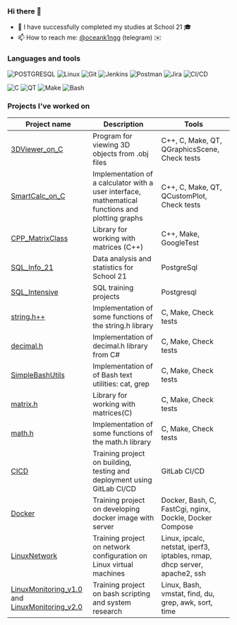### Hi there 👋

- 🔭 I have successfully completed my studies at School 21 🎓
- 📫 How to reach me: [@oceank1ngg](https://t.me/oceank1ngg) (telegram) ✉️

### Languages and tools


![POSTGRESQL](https://img.shields.io/badge/-POSTGRESQL-1E7775?style=for-the-badge&logo=POSTGRESQL&logoColor=6296CC)
![Linux](https://img.shields.io/badge/-Linux-1E7775?style=for-the-badge&logo=Linux&logoColor=6296CC)
![Git](https://img.shields.io/badge/-GIT-1E7775?style=for-the-badge&logo=GIT&logoColor=F88C00)
![Jenkins](https://img.shields.io/badge/-Jenkins-1E7775?style=for-the-badge&logo=Jenkins&logoColor=6296CC)
![Postman](https://img.shields.io/badge/-Postman-1E7775?style=for-the-badge&logo=Postman&logoColor=6296CC)
![Jira](https://img.shields.io/badge/-Jira-1E7775?style=for-the-badge&logo=Jira&logoColor=6296CC)
![CI/CD](https://img.shields.io/badge/CI/CD-0078D7?style=for-the-badge&logo=githubactions&logoColor=white)

![C](https://img.shields.io/badge/-C-1E7775?style=for-the-badge&logo=C&logoColor=6296CC)
![QT](https://img.shields.io/badge/-QT-1E7775?style=for-the-badge&logo=QT&logoColor=6296CC)
![Make](https://img.shields.io/badge/-Make-1E7775?style=for-the-badge&logo=Make&logoColor=6296CC)
![Bash](https://img.shields.io/badge/-Bash-1E7775?style=for-the-badge&logo=Bash&logoColor=6296CC)

### Projects I've worked on
| Project name | Description | Tools |
|-|-|-|
| [3DViewer_on_C](https://github.com/selb05/3DViewer_on_C)|Program for viewing 3D objects from .obj files|C++, C, Make, QT, QGraphicsScene, Check tests|
| [SmartCalc_on_C](https://github.com/selb05/SmartCalc)|Implementation of a calculator with a user interface, mathematical functions and plotting graphs|C++, C, Make, QT, QCustomPlot, Check tests|
| [CPP_MatrixClass](https://github.com/selb05/matrix_oop.h)|Library for working with matrices (C++)|C++, Make, GoogleTest|
| [SQL_Info_21](https://github.com/selb05/Info_21)|Data analysis and statistics for School 21|PostgreSql|
| [SQL_Intensive](https://github.com/selb05/SQL_Intensive-)|SQL training projects|Postgresql|
| [string.h++](https://github.com/selb05/String_Sprintf_Sscanf)| Implementation of some functions of the string.h library| C, Make, Check tests|
| [decimal.h](https://github.com/Selb05/Decimal)| Implementation of decimal.h library from C#| C, Make, Check tests|
| [SimpleBashUtils](https://github.com/selb05/SimpleBashUtils)| Implementation of of Bash text utilities: cat, grep|C, Make, Check tests|
| [matrix.h](https://github.com/selb05/Matrix)|Library for working with matrices(C)| C, Make, Check tests|
| [math.h](https://github.com/selb05/Math)| Implementation of some functions of the math.h library| C, Make, Check tests|
| [CICD](https://github.com/selb05/CICD_GITLAB)| Training project on building, testing and deployment using GitLab CI/CD| GitLab CI/CD|
| [Docker](https://github.com/selb05/SimpleDocker)| Training project on developing docker image with server|Docker, Bash, C, FastCgi, nginx, Dockle, Docker Compose|
| [LinuxNetwork](https://github.com/selb05/LinuxNetwork)| Training project on network configuration on Linux virtual machines|Linux, ipcalc, netstat, iperf3, iptables, nmap, dhcp server, apache2, ssh|
| [LinuxMonitoring_v1.0](https://github.com/selb05/LinuxMonitoringv1) and [LinuxMonitoring_v2.0](https://github.com/selb05/LinuxMonitoringv2)| Training project on bash scripting and system research| Linux, Bash, vmstat, find, du, grep, awk, sort, time|
